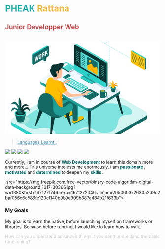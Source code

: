 # <span style="color:#20b2aa">PHEAK </span><span style="color:#ecb939">Rattana</span>


##  **<span style="color:#b94a4a">Junior Developper Web</span>**





<br>
<img src="./dev-work.webp" />
<br>

> <span style="color:#3684af;text-decoration:underline"> Languages Learnt : </span>
<p>
<img src="https://img.icons8.com/color/48/null/html-5--v1.png"/>
<img src="https://img.icons8.com/color/48/null/css3.png"/>
<img src="https://img.icons8.com/color/48/null/javascript--v1.png"/>
<img src="https://img.icons8.com/fluency/48/null/php.png"/>
</p>



<p> Currently, I am in course of <strong style="color:#006767"> Web Development </strong> to learn this domain more and more...
 This universe interests me enormously. I am <strong style="color:#006767"> passionate </strong>, <strong style="color:#006767"> motivated </strong> and  <strong style="color:#006767"> determined </strong> to deepen my <strong style="color:#006767"> skills </strong>. </p>

<div>
 <img style="opacity:50%"> src="https://img.freepik.com/free-vector/binary-code-algorithm-digital-data-background_1017-30366.jpg?w=1380&t=st=1671271746~exp=1671272346~hmac=20506035263052d9c2baf056c6c586fe120cf140b9b9e909b387a484b21f633b">
 <h3> My Goals </h3>
 <p>My goal is to learn the native, before launching myself on frameworks or libraries. Because before running, I would like to learn how to walk.</p>
 <span style="color:lightgray">How can you understand advanced things if you don't understand the basic functioning?</span>
 </div>
 
